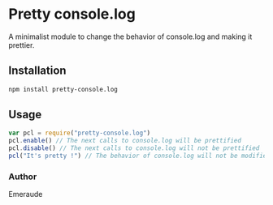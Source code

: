 # Pretty console.log

A minimalist module to change the behavior of console.log and making it prettier.

## Installation

```bash
npm install pretty-console.log
```

## Usage

```javascript
var pcl = require("pretty-console.log")
pcl.enable() // The next calls to console.log will be prettified
pcl.disable() // The next calls to console.log will not be prettified
pcl("It's pretty !") // The behavior of console.log will not be modified but the argument will be pretty printed
```

### Author

Emeraude
